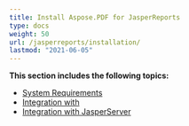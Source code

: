 ```yaml
---
title: Install Aspose.PDF for JasperReports
type: docs
weight: 50
url: /jasperreports/installation/
lastmod: "2021-06-05"
---
```


**This section includes the following topics:**

- [System Requirements](/pdf/jasperreports/system-requirements/)
- [Integration with ](/pdf/jasperreports/integration-with-jasperreports/)
- [Integration with JasperServer](/pdf/jasperreports/integration-with-jasperserver/)

